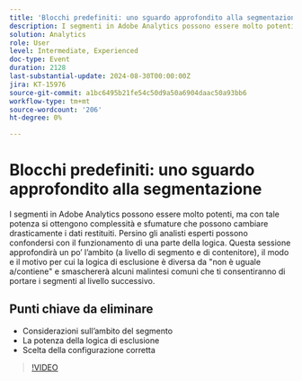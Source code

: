 ```yaml
---
title: 'Blocchi predefiniti: uno sguardo approfondito alla segmentazione'
description: I segmenti in Adobe Analytics possono essere molto potenti, ma con tale potenza si ottengono complessità e sfumature che possono cambiare drasticamente i dati restituiti. Persino gli analisti esperti possono confondersi con il funzionamento di una parte della logica. Questa sessione approfondirà un po’ l’ambito (sia a livello di segmento che di contenitore), il modo e il motivo per cui la logica di esclusione differisce da "non è uguale a/contiene" e smentirà alcuni pregiudizi comuni che ti consentiranno di portare i segmenti al livello successivo.Gli insegnamenti chiave includono considerazioni sull’ambito del segmento- La potenza della logica di esclusione- Scegliere la configurazione giusta per avere successo
solution: Analytics
role: User
level: Intermediate, Experienced
doc-type: Event
duration: 2128
last-substantial-update: 2024-08-30T00:00:00Z
jira: KT-15976
source-git-commit: a1bc6495b21fe54c50d9a50a6904daac50a93bb6
workflow-type: tm+mt
source-wordcount: '206'
ht-degree: 0%

---
```



# Blocchi predefiniti: uno sguardo approfondito alla segmentazione

I segmenti in Adobe Analytics possono essere molto potenti, ma con tale potenza si ottengono complessità e sfumature che possono cambiare drasticamente i dati restituiti. Persino gli analisti esperti possono confondersi con il funzionamento di una parte della logica. Questa sessione approfondirà un po’ l’ambito (a livello di segmento e di contenitore), il modo e il motivo per cui la logica di esclusione è diversa da &quot;non è uguale a/contiene&quot; e smaschererà alcuni malintesi comuni che ti consentiranno di portare i segmenti al livello successivo.

## Punti chiave da eliminare

* Considerazioni sull’ambito del segmento
* La potenza della logica di esclusione
* Scelta della configurazione corretta

>[!VIDEO](https://video.tv.adobe.com/v/3456937/?learn=on&captions=ita)

